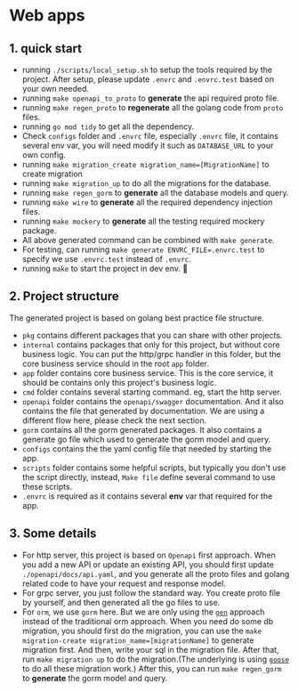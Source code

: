 # Web apps

## 1. quick start

- running `./scripts/local_setup.sh` to setup the tools required by the project. After setup, please update `.envrc` and `.envrc.test` based on your own needed.
- running `make openapi_to_proto` to **generate** the api required proto file.
- running `make regen_proto` to **regenerate** all the golang code from `proto` files.
- running `go mod tidy` to get all the dependency.
- Check `configs` folder and `.envrc` file, especially `.envrc` file, it contains several env var, you will need modify it such as `DATABASE_URL` to your own config.
- running `make migration_create migration_name=[MigrationName]` to create migration
- running `make migration_up` to do all the migrations for the database.
- running `make regen_gorm` to **generate** all the database models and query.
- running `make wire` to **generate** all the required dependency injection files.
- running `make mockery` to **generate** all the testing required mockery package.
- All above generated command can be combined with `make generate`.
- For testing, can running `make generate ENVRC_FILE=.envrc.test` to specify we use `.envrc.test` instead of `.envrc`.
- running `make` to start the project in dev env. 🚀

## 2. Project structure

The generated project is based on golang best practice file structure.

- `pkg` contains different packages that you can share with other projects.
- `internal` contains packages that only for this project, but without core business logic. You can put the http/grpc handler in this folder, but the core business service should in the root `app` folder.
- `app` folder contains core business service. This is the core service, it should be contains only this project's business logic.
- `cmd` folder contains several starting command. eg, start the http server.
- `openapi` folder contains the `openapi/swagger` documentation. And it also contains the file that generated by documentation. We are using a different flow here, please check the next section.
- `gorm` contains all the gorm generated packages. It also contains a generate go file which used to generate the gorm model and query.
- `configs` contains the the yaml config file that needed by starting the app.
- `scripts` folder contains some helpful scripts, but typically you don't use the script directly, instead, `Make file` define several command to use these scripts.
- `.envrc` is required as it contains several **env** var that required for the app.

## 3. Some details

- For http server, this project is based on `Openapi` first approach. When you add a new API or update an existing API, you should first update `./openapi/docs/api.yaml`, and you generate all the proto files and golang related code to have your request and response model.
- For grpc server, you just follow the standard way. You create proto file by yourself, and then generated all the go files to use.
- For `orm`, we use `gorm` here. But we are only using the [`gen`](https://gorm.io/gen/) approach instead of the traditional orm approach. When you need do some db migration, you should first do the migration, you can use the `make migration-create migration_name=[migrationName]` to generate migration first. And then, write your sql in the migration file. After that, run `make migration up` to do the migration.(The underlying is using [`goose`](https://github.com/pressly/goose) to do all these migration work.) After this, you can run `make regen_gorm` to **generate** the gorm model and query.
